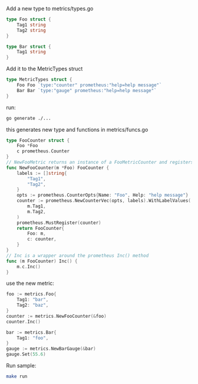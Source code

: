 Add a new type to metrics/types.go
```go
type Foo struct {
	Tag1 string
	Tag2 string
}

type Bar struct {
	Tag1 string
}
```

Add it to the MetricTypes struct
```go
type MetricTypes struct {
	Foo Foo `type:"counter" prometheus:"help=help message"`
	Bar Bar `type:"gauge" prometheus:"help=help message"`
}
```

run:
```bash
go generate ./...
```

this generates new type and functions in metrics/funcs.go
```go
type FooCounter struct {
	Foo *Foo
	c prometheus.Counter
}
// NewFooMetric returns an instance of a FooMetricCounter and registers the counter with prometheus
func NewFooCounter(m *Foo) FooCounter {
	labels := []string{
		"Tag1",
		"Tag2",
	}
	opts := prometheus.CounterOpts{Name: "Foo", Help: "help message"}
	counter := prometheus.NewCounterVec(opts, labels).WithLabelValues(
		m.Tag1,
		m.Tag2,
	)
	prometheus.MustRegister(counter)
	return FooCounter{
		Foo: m,
		c: counter,
	}
}
// Inc is a wrapper around the prometheus Inc() method
func (m FooCounter) Inc() {
	m.c.Inc()
}
```

use the new metric:
```go
foo := metrics.Foo{
	Tag1: "bar",
	Tag2: "baz",
}
counter := metrics.NewFooCounter(&foo)
counter.Inc()

bar := metrics.Bar{
	Tag1: "foo",
}
gauge := metrics.NewBarGauge(&bar)
gauge.Set(55.6)
```

Run sample:
```bash
make run
```
